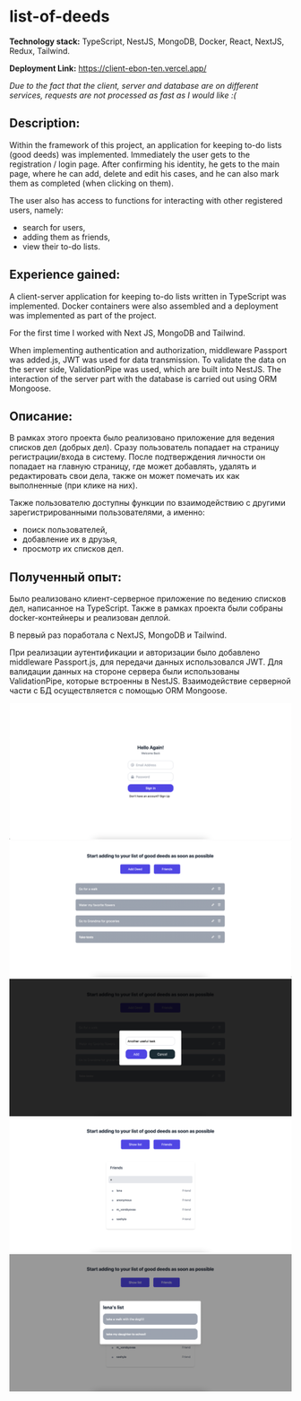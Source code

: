 # list-of-deeds

**Technology stack:** TypeScript, NestJS, MongoDB, Docker, React, NextJS, Redux, Tailwind.

**Deployment Link:** https://client-ebon-ten.vercel.app/

*Due to the fact that the client, server and database are on different services, requests are not processed as fast as I would like :(*

## Description:

Within the framework of this project, an application for keeping to-do lists (good deeds) was implemented. Immediately the user gets to the registration / login page.
After confirming his identity, he gets to the main page, where he can add, delete and edit his cases, and he can also mark them as completed (when clicking on them).

The user also has access to functions for interacting with other registered users, namely:

- search for users,
- adding them as friends,
- view their to-do lists.

## Experience gained:

A client-server application for keeping to-do lists written in TypeScript was implemented. Docker containers were also assembled and a deployment was implemented as part of the project.

For the first time I worked with Next JS, MongoDB and Tailwind.

When implementing authentication and authorization, middleware Passport was added.js, JWT was used for data transmission.
To validate the data on the server side, ValidationPipe was used, which are built into NestJS. The interaction of the server part with the database is carried out using ORM Mongoose.

## Описание:

В рамках этого проекта было реализовано приложение для ведения списков дел (добрых дел). Сразу пользователь попадает на страницу регистрации/входа в систему. 
После подтверждения личности он попадает на главную страницу, где может добавлять, удалять и редактировать свои дела, также он может помечать их как выполненные (при клике на них).

Также пользователю доступны функции по взаимодействию с другими зарегистрированными пользователями, а именно: 

- поиск пользователей,
- добавление их в друзья,
- просмотр их списков дел.

## Полученный опыт:

Было реализовано клиент-серверное приложение по ведению списков дел, написанное на TypeScript. Также в рамках проекта были собраны docker-контейнеры и реализован деплой.

В первый раз поработала с NextJS, MongoDB и Tailwind. 

При реализации аутентификации и авторизации было добавлено middleware Passport.js, для передачи данных использовался JWT.
Для валидации данных на стороне сервера были использованы ValidationPipe, которые встроенны в NestJS. Взаимодействие серверной части с БД осуществляется с помощью ORM Mongoose.

![img.png](screenshots/img.png)
![img.png](screenshots/img1.png)
![img.png](screenshots/img2.png)
![img.png](screenshots/img4.png)
![img.png](screenshots/img5.png)

